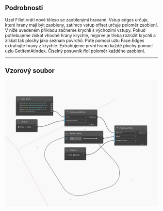 ## Podrobnosti
Uzel Fillet vrátí nové těleso se zaoblenými hranami. Vstup edges určuje, které hrany mají být zaobleny, zatímco vstup offset určuje poloměr zaoblení. V níže uvedeném příkladu začneme krychlí s výchozími vstupy. Pokud potřebujeme získat vhodné hrany krychle, nejprve je třeba rozložit krychli a získat tak plochy jako seznam povrchů. Poté pomocí uzlu Face.Edges extrahujte hrany z krychle. Extrahujeme první hranu každé plochy pomocí uzlu GetItemAtIndex. Číselný posuvník řídí poloměr každého zaoblení.
___
## Vzorový soubor

![Fillet](./Autodesk.DesignScript.Geometry.PolyCurve.Fillet_img.jpg)

